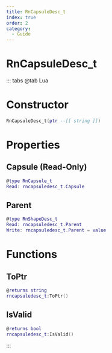 ```yaml
---
title: RnCapsuleDesc_t
index: true
order: 2
category:
  - Guide
---
```


# RnCapsuleDesc_t

::: tabs
@tab Lua
# Constructor
```lua
RnCapsuleDesc_t(ptr --[[ string ]])
```
# Properties
## Capsule (Read-Only)
```lua
@type RnCapsule_t
Read: rncapsuledesc_t.Capsule
```
## Parent 
```lua
@type RnShapeDesc_t
Read: rncapsuledesc_t.Parent
Write: rncapsuledesc_t.Parent = value
```
# Functions
## ToPtr
```lua
@returns string
rncapsuledesc_t:ToPtr()
```
## IsValid
```lua
@returns bool
rncapsuledesc_t:IsValid()
```

:::